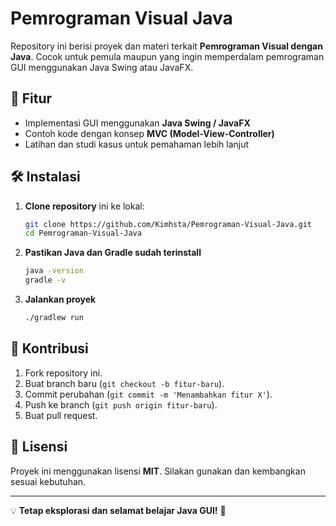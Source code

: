 # Pemrograman Visual Java

Repository ini berisi proyek dan materi terkait **Pemrograman Visual dengan Java**. Cocok untuk pemula maupun yang ingin memperdalam pemrograman GUI menggunakan Java Swing atau JavaFX.

## 📌 Fitur
- Implementasi GUI menggunakan **Java Swing / JavaFX**
- Contoh kode dengan konsep **MVC (Model-View-Controller)**
- Latihan dan studi kasus untuk pemahaman lebih lanjut

## 🛠️ Instalasi
1. **Clone repository** ini ke lokal:
   ```bash
   git clone https://github.com/Kimhsta/Pemrograman-Visual-Java.git
   cd Pemrograman-Visual-Java
   ```
2. **Pastikan Java dan Gradle sudah terinstall**
   ```bash
   java -version
   gradle -v
   ```
3. **Jalankan proyek**
   ```bash
   ./gradlew run
   ```

## 📝 Kontribusi
1. Fork repository ini.
2. Buat branch baru (`git checkout -b fitur-baru`).
3. Commit perubahan (`git commit -m 'Menambahkan fitur X'`).
4. Push ke branch (`git push origin fitur-baru`).
5. Buat pull request.

## 📄 Lisensi
Proyek ini menggunakan lisensi **MIT**. Silakan gunakan dan kembangkan sesuai kebutuhan.

---

💡 **Tetap eksplorasi dan selamat belajar Java GUI!** 🚀

